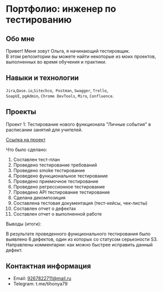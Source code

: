 # Портфолио: инженер по тестированию

## Обо мне 

Привет! Меня зовут Ольга, я начинающий тестировщик. <br>
В этом репозитории вы можете найти некоторые из моих проектов, выполненных во время обучения и практики.
<br>

## Навыки и технологии
``Jira``,``Qase.io``,``Sitechco``,`` Postman``, ``Swagger``, ``Trello``, <br>
``SoapUI``, ``pgAdmin``, ``Chrome DevTools``, ``Miro``, ``Confluence``.

## Проекты

<p> Проект 1: 
Тестирование нового функционала "Личные события" в расписании занятий для учителей.  
</p>
<a href="https://homework2-bag-report.atlassian.net/wiki/spaces/~63e79a18491b20ef64be220e/pages/786433/1-2.">Ссылка на проект</a>
</p>
<p>Что было сделано:<p>
<ol>
  <li>Составлен тест-план </li>
  <li>Проведено тестирование требований</li>
  <li>Проведено smoke тестирование</li>
  <li>Проведено функциональное тестирование</li>
  <li>Проведено приемочное тестирование</li>
  <li>Проведено регрессионное тестирование</li>
  <li>Проведено API тестирование тестирование</li>
  <li>Сделана декомпозиция</li>
  <li>Составлена тестовая документация (тест-кейсы, чек-листы)</li>
  <li>Составлен отчет о дефектах</li>
  <li>Составлен отчет о выполненной работе</li>
 </ol>

 <p>Выводы (итоги):<p>
В результате проведенного функционального тестирования было выявлено 6 дефектов, один из которых со статусом серьезности S3. Направлены комментарии: как можно быстрее исправить данный дефект.

<br> 

 
## Контактная информация
- Email: 9267822711@mail.ru
- Telegram: t.me/tihonya79
